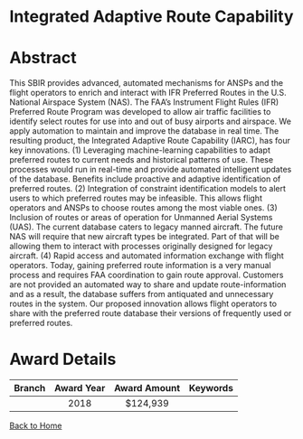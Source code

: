 
Integrated Adaptive Route Capability
====================================

# Abstract


This SBIR provides advanced, automated mechanisms for ANSPs and the flight operators to enrich and interact with IFR Preferred Routes in the U.S. National Airspace System (NAS). The FAA’s Instrument Flight Rules (IFR) Preferred Route Program was developed to allow air traffic facilities to identify select routes for use into and out of busy airports and airspace.  We apply automation to maintain and improve the database in real time. The resulting product, the Integrated Adaptive Route Capability (IARC), has four key innovations. 
(1) Leveraging machine-learning capabilities to adapt preferred routes to current needs and historical patterns of use. These processes would run in real-time and provide automated intelligent updates of the database. Benefits include proactive and adaptive identification of preferred routes. 
(2) Integration of constraint identification models to alert users to which preferred routes may be infeasible. This allows flight operators and ANSPs to choose routes among the most viable ones. 
(3) Inclusion of routes or areas of operation for Unmanned Aerial Systems (UAS). The current database caters to legacy manned aircraft. The future NAS will require that new aircraft types be integrated. Part of that will be allowing them to interact with processes originally designed for legacy aircraft. 
(4) Rapid access and automated information exchange with flight operators. Today, gaining preferred route information is a very manual process and requires FAA coordination to gain route approval.  Customers are not provided an automated way to share and update route-information and as a result, the database suffers from antiquated and unnecessary routes in the system. Our proposed innovation allows flight operators to share with the preferred route database their versions of frequently used or preferred routes.  

# Award Details

|Branch|Award Year|Award Amount|Keywords|
| :---: | :---: | :---: | :---: |
||2018|$124,939||
  
  


[Back to Home](https://github.com/chrischow/dod_sbir_awards#469)